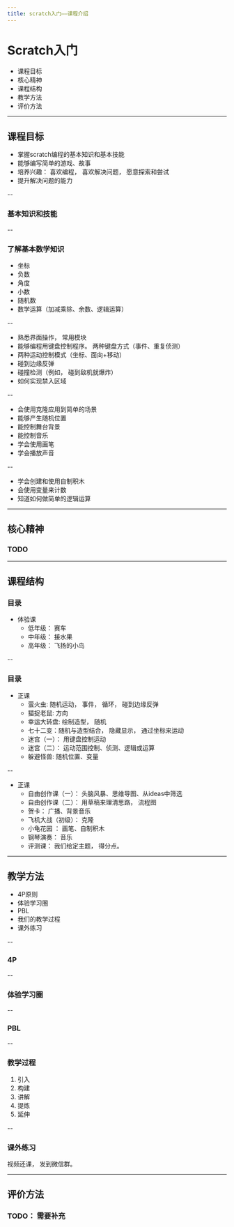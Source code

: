 ```yaml
---
title: scratch入门——课程介绍
---
```


# Scratch入门

* 课程目标
* 核心精神
* 课程结构
* 教学方法
* 评价方法

---

## 课程目标

* 掌握scratch编程的基本知识和基本技能
* 能够编写简单的游戏、故事
* 培养兴趣： 喜欢编程， 喜欢解决问题， 愿意探索和尝试
* 提升解决问题的能力

--

### 基本知识和技能

--

### 了解基本数学知识

* 坐标
* 负数
* 角度
* 小数
* 随机数
* 数学运算（加减乘除、余数、逻辑运算）

--

* 熟悉界面操作， 常用模块
* 能够编程用键盘控制程序。 两种键盘方式（事件、重复侦测）
* 两种运动控制模式（坐标、面向+移动）
* 碰到边缘反弹
* 碰撞检测（例如， 碰到敌机就爆炸）
* 如何实现禁入区域

--

* 会使用克隆应用到简单的场景
* 能够产生随机位置
* 能控制舞台背景
* 能控制音乐
* 学会使用画笔
* 学会播放声音

--

* 学会创建和使用自制积木
* 会使用变量来计数
* 知道如何做简单的逻辑运算

---

## 核心精神
### TODO

---

## 课程结构

### 目录

- 体验课
  - 低年级： 赛车
  - 中年级： 接水果
  - 高年级： 飞扬的小鸟

--

### 目录
- 正课
    - 萤火虫: 随机运动， 事件， 循环， 碰到边缘反弹
    - 猫捉老鼠: 方向
    - 幸运大转盘: 绘制造型， 随机
    - 七十二变：随机与造型结合， 隐藏显示， 通过坐标来运动
    - 迷宫（一）： 用键盘控制运动
    - 迷宫（二）： 运动范围控制、侦测、逻辑或运算
    - 躲避怪兽:  随机位置、变量

--

- 正课
    - 自由创作课（一）： 头脑风暴、思维导图、从ideas中筛选
    - 自由创作课（二）： 用草稿来理清思路， 流程图
    - 贺卡： 广播、背景音乐
    - 飞机大战（初级）： 克隆
    - 小龟花园 ： 画笔、自制积木
    - 钢琴演奏： 音乐
    - 评测课： 我们给定主题， 得分点。

---

## 教学方法

* 4P原则
* 体验学习圈
* PBL
* 我们的教学过程
* 课外练习

--

### 4P

--

### 体验学习圈

--

### PBL

--

### 教学过程

1. 引入
2. 构建
3. 讲解
4. 提炼
5. 延伸

--

### 课外练习
视频还课， 发到微信群。

---

## 评价方法

### TODO： 需要补充